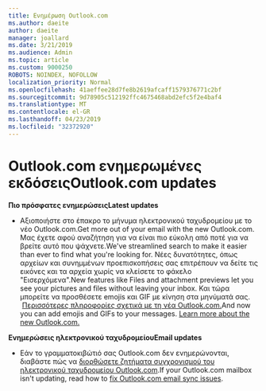 ```yaml
---
title: Ενημέρωση Outlook.com
ms.author: daeite
author: daeite
manager: joallard
ms.date: 3/21/2019
ms.audience: Admin
ms.topic: article
ms.custom: 9000250
ROBOTS: NOINDEX, NOFOLLOW
localization_priority: Normal
ms.openlocfilehash: 41aeffee28d7fe8b2619afcaff1579376771c2bf
ms.sourcegitcommit: 9d78905c512192ffc4675468abd2efc5f2e4baf4
ms.translationtype: MT
ms.contentlocale: el-GR
ms.lasthandoff: 04/23/2019
ms.locfileid: "32372920"
---
```

# <a name="outlookcom-updates"></a><span data-ttu-id="6838e-102">Outlook.com ενημερωμένες εκδόσεις</span><span class="sxs-lookup"><span data-stu-id="6838e-102">Outlook.com updates</span></span>

<span data-ttu-id="6838e-103">**Πιο πρόσφατες ενημερώσεις**</span><span class="sxs-lookup"><span data-stu-id="6838e-103">**Latest updates**</span></span>

- <span data-ttu-id="6838e-104">Αξιοποιήστε στο έπακρο το μήνυμα ηλεκτρονικού ταχυδρομείου με το νέο Outlook.com.</span><span class="sxs-lookup"><span data-stu-id="6838e-104">Get more out of your email with the new Outlook.com.</span></span> <span data-ttu-id="6838e-105">Μας έχετε αφού αναζήτηση για να είναι πιο εύκολη από ποτέ για να βρείτε αυτό που ψάχνετε.</span><span class="sxs-lookup"><span data-stu-id="6838e-105">We've streamlined search to make it easier than ever to find what you're looking for.</span></span> <span data-ttu-id="6838e-106">Νέες δυνατότητες, όπως αρχείων και συνημμένων προεπισκοπήσεις σας επιτρέπουν να δείτε τις εικόνες και τα αρχεία χωρίς να κλείσετε το φάκελο "Εισερχόμενα".</span><span class="sxs-lookup"><span data-stu-id="6838e-106">New features like Files and attachment previews let you see your pictures and files without leaving your inbox.</span></span> <span data-ttu-id="6838e-107">Και τώρα μπορείτε να προσθέσετε emojis και GIF με κίνηση στα μηνύματά σας.  [Περισσότερες πληροφορίες σχετικά με τη νέα Outlook.com.](https://support.office.com/article/40676ad0-c831-45ac-a023-5be633be798d)</span><span class="sxs-lookup"><span data-stu-id="6838e-107">And now you can add emojis and GIFs to your messages. [Learn more about the new Outlook.com.](https://support.office.com/article/40676ad0-c831-45ac-a023-5be633be798d)</span></span>

<span data-ttu-id="6838e-108">**Ενημερώσεις ηλεκτρονικού ταχυδρομείου**</span><span class="sxs-lookup"><span data-stu-id="6838e-108">**Email updates**</span></span>

- <span data-ttu-id="6838e-109">Εάν το γραμματοκιβώτιό σας Outlook.com δεν ενημερώνονται, διαβάστε πώς να [διορθώσετε ζητήματα συγχρονισμού του ηλεκτρονικού ταχυδρομείου Outlook.com](https://support.office.com/article/d39e3341-8d79-4bf1-b3c7-ded602233642).</span><span class="sxs-lookup"><span data-stu-id="6838e-109">If your Outlook.com mailbox isn't updating, read how to [fix Outlook.com email sync issues](https://support.office.com/article/d39e3341-8d79-4bf1-b3c7-ded602233642).</span></span>